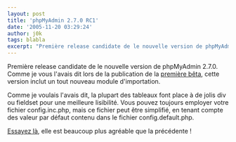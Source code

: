 ```yaml
---
layout: post
title: 'phpMyAdmin 2.7.0 RC1'
date: '2005-11-20 03:29:24'
author: j0k
tags: blabla
excerpt: "Première release candidate de le nouvelle version de phpMyAdmin 2.7.0.   Comme je vous l'avais dit lors de la publication de la [première bêta](http://www.j0k3r.net/news-phpmyadmin-2-7-0-beta1-827.html), cette version inclut un tout nouveau module d'importation.  \n  \nComme je voulais l'avais dit, la plupart des tableaux font place à de jolis div ou      …"
---
```


Première release candidate de le nouvelle version de phpMyAdmin 2.7.0.   Comme je vous l'avais dit lors de la publication de la [première bêta](http://www.j0k3r.net/news-phpmyadmin-2-7-0-beta1-827.html), cette version inclut un tout nouveau module d'importation.

Comme je voulais l'avais dit, la plupart des tableaux font place à de jolis div ou fieldset pour une meilleure lisibilité.   Vous pouvez toujours employer votre fichier config.inc.php, mais ce fichier peut être simplifié, en tenant compte des valeur par défaut contenu dans le fichier config.default.php.

[Essayez là](http://www.phpmyadmin.net/home_page/downloads.php#2.7.0-rc1), elle est beaucoup plus agréable que la précédente !
